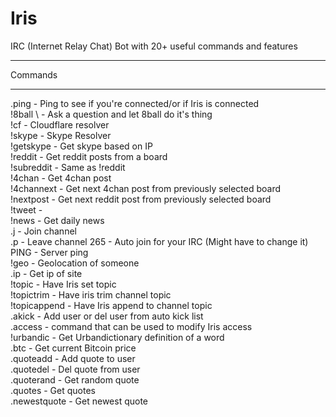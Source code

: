 # Iris
IRC (Internet Relay Chat) Bot with 20+ useful commands and features
<hr>
Commands
<hr>
.ping - Ping to see if you're connected/or if Iris is connected<br>
!8ball \<question> - Ask a question and let 8ball do it's thing<br>
!cf <host> - Cloudflare resolver<br>
!skype <skype name> - Skype Resolver<br>
!getskype <ip> - Get skype based on IP<br>
!reddit <board> - Get reddit posts from a board<br>
!subreddit <board> - Same as !reddit<br>
!4chan <board> - Get 4chan post<br>
!4channext - Get next 4chan post from previously selected board<br>
!nextpost - Get next reddit post from previously selected board<br>
!tweet - <Removed for now><br>
!news - Get daily news<br>
.j - Join channel<br>
.p - Leave channel
265 - Auto join for your IRC (Might have to change it)<br>
PING - Server ping<br>
!geo <ip> - Geolocation of someone<br>
.ip <host> - Get ip of site<br>
!topic <topic> - Have Iris set topic<br>
!topictrim <to trim> - Have iris trim channel topic<br>
!topicappend <to append> - Have Iris append to channel topic<br>
.akick <add/del> <user> - Add user or del user from auto kick list<br>
.access - command that can be used to modify Iris access<br>
!urbandic <word> - Get Urbandictionary definition of a word<br>
.btc - Get current Bitcoin price<br>
.quoteadd <user> <quote> - Add quote to user<br>
.quotedel <user> <quote> - Del quote from user<br>
.quoterand - Get random quote<br>
.quotes - Get quotes<br>
.newestquote - Get newest quote<br>
